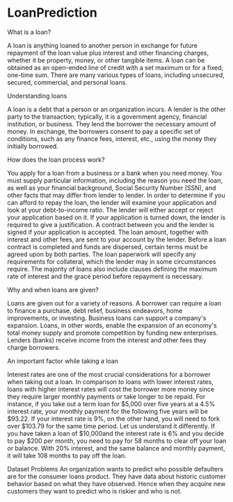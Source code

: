 # LoanPrediction

What is a loan?

A loan is anything loaned to another person in exchange for future repayment of the loan value plus interest and other financing charges, whether it be property, money, or other tangible items. A loan can be obtained as an open-ended line of credit with a set maximum or for a fixed, one-time sum. There are many various types of loans, including unsecured, secured, commercial, and personal loans.


Understanding loans

A loan is a debt that a person or an organization incurs. A lender is the other party to the transaction; typically, it is a government agency, financial institution, or business. They lend the borrower the necessary amount of money. In exchange, the borrowers consent to pay a specific set of conditions, such as any finance fees, interest, etc., using the money they initially borrowed.


How does the loan process work?

You apply for a loan from a business or a bank when you need money. You must supply particular information, including the reason you need the loan, as well as your financial background, Social Security Number (SSN), and other facts that may differ from lender to lender.
In order to determine if you can afford to repay the loan, the lender will examine your application and look at your debt-to-income ratio. The lender will either accept or reject your application based on it. If your application is turned down, the lender is required to give a justification.
A contract between you and the lender is signed if your application is accepted. The loan amount, together with interest and other fees, are sent to your account by the lender.
Before a loan contract is completed and funds are dispersed, certain terms must be agreed upon by both parties. The loan paperwork will specify any requirements for collateral, which the lender may in some circumstances require. The majority of loans also include clauses defining the maximum rate of interest and the grace period before repayment is necessary.


Why and when loans are given?

Loans are given out for a variety of reasons. A borrower can require a loan to finance a purchase, debt relief, business endeavors, home improvements, or investing. Business loans can support a company's expansion.
Loans, in other words, enable the expansion of an economy's total money supply and promote competition by funding new enterprises. Lenders (banks) receive income from the interest and other fees they charge borrowers.


An important factor while taking a loan

Interest rates are one of the most crucial considerations for a borrower when taking out a loan. In comparison to loans with lower interest rates, loans with higher interest rates will cost the borrower more money since they require larger monthly payments or take longer to be repaid. For instance, if you take out a term loan for $5,000 over five years at a 4.5% interest rate, your monthly payment for the following five years will be $93.22. If your interest rate is 9%, on the other hand, you will need to fork over $103.79 for the same time period.
Let us understand it differently. If you have taken a loan of  $10,000and the interest rate is  6% and you decide to pay  $200 per month, you need to pay for 58 months to clear off your loan or balance. With  20% interest, and the same balance and monthly payment, it will take 108 months to pay off the loan.


Dataset Problems
An organization wants to predict who possible defaulters are for the consumer loans product. They have data about historic customer behavior based on what they have observed. Hence when they acquire new customers they want to predict who is riskier and who is not.

